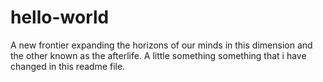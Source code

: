 # hello-world
A new frontier expanding the horizons of our minds in this dimension and the other known as the afterlife. 
A little something something that i have changed in this readme file.
